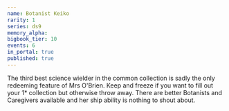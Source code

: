 ```yaml
---
name: Botanist Keiko
rarity: 1
series: ds9
memory_alpha:
bigbook_tier: 10
events: 6
in_portal: true
published: true
---
```


The third best science wielder in the common collection is sadly the only redeeming feature of Mrs O'Brien. Keep and freeze if you want to fill out your 1* collection but otherwise throw away. There are better Botanists and Caregivers available and her ship ability is nothing to shout about.

